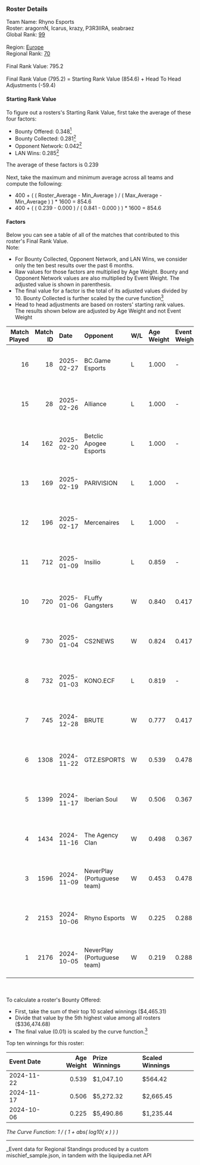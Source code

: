 ### Roster Details<br />
Team Name: Rhyno Esports<br />
Roster: aragornN, Icarus, krazy, P3R3IIRA, seabraez<br />
Global Rank: [99](../../standings_global_2025_03_01.md)<br />
<br />
Region: [Europe]( ../../standings_europe_2025_03_01.md)<br />
Regional Rank: [70]( ../../standings_europe_2025_03_01.md)<br />
<br />
Final Rank Value:  795.2<br />
<br />
Final Rank Value (795.2) = Starting Rank Value (854.6) + Head To Head Adjustments (-59.4)<br />

#### Starting Rank Value<br />
To figure out a rosters's Starting Rank Value, first take the average of these four factors:<br />
- Bounty Offered: 0.348[<sup>1</sup>](#table2)
- Bounty Collected: 0.281[<sup>2</sup>](#table1)
- Opponent Network: 0.042[<sup>2</sup>](#table1)
- LAN Wins: 0.285[<sup>2</sup>](#table1)

The average of these factors is 0.239<br />
<br />
Next, take the maximum and minimum average across all teams and compute the following:<br />
- 400 + ( ( Roster_Average - Min_Average ) / ( Max_Average - Min_Average ) ) * 1600 = 854.6
- 400 + ( ( 0.239 - 0.000 ) / ( 0.841 - 0.000 ) ) * 1600 = 854.6


#### Factors<br />
Below you can see a table of all of the matches that contributed to this roster's Final Rank Value.<br />
Note:<br />

- For Bounty Collected, Opponent Network, and LAN Wins, we consider only the ten best results over the past 6 months.
- Raw values for those factors are multiplied by Age Weight. Bounty and Opponent Network values are also multiplied by Event Weight. The adjusted value is shown in parenthesis.
- The final value for a factor is the total of its adjusted values divided by 10. Bounty Collected is further scaled by the curve function[<sup>3</sup>](#curveFunction)
- Head to head adjustments are based on rosters' starting rank values. The results shown below are adjusted by Age Weight and not Event Weight
<span id="table1"></span><br />


| Match Played | Match ID | Date       | Opponent                    | W/L | Age Weight | Event Weight | Bounty Collected | Opponent Network | LAN Wins  | H2H Adj. | Roster                                      |
| -: | -: | :- | :- | :- | :- | :- | :- | :- | :- | -: | :- |
|           16 |       18 | 2025-02-27 | BC.Game Esports             | L   | 1.000      | -            | -                | -                | -         |    -2.34 | aragornN, Icarus, krazy, P3R3IIRA, seabraez |
|           15 |       28 | 2025-02-26 | Alliance                    | L   | 1.000      | -            | -                | -                | -         |   -12.75 | aragornN, Icarus, krazy, P3R3IIRA, seabraez |
|           14 |      162 | 2025-02-20 | Betclic Apogee Esports      | L   | 1.000      | -            | -                | -                | -         |   -11.27 | aragornN, Icarus, krazy, P3R3IIRA, seabraez |
|           13 |      169 | 2025-02-19 | PARIVISION                  | L   | 1.000      | -            | -                | -                | -         |   -11.41 | aragornN, Icarus, krazy, P3R3IIRA, seabraez |
|           12 |      196 | 2025-02-17 | Mercenaires                 | L   | 1.000      | -            | -                | -                | -         |   -26.94 | aragornN, Icarus, krazy, P3R3IIRA, seabraez |
|           11 |      712 | 2025-01-09 | Insilio                     | L   | 0.859      | -            | -                | -                | -         |   -19.68 | aragornN, Icarus, krazy, P3R3IIRA, seabraez |
|           10 |      720 | 2025-01-06 | FLuffy Gangsters            | W   | 0.840      | 0.417        | 0.005 (0.002)    | 0.419 (0.147)    | 0 (0.000) |     7.69 | aragornN, Icarus, krazy, P3R3IIRA, seabraez |
|            9 |      730 | 2025-01-04 | CS2NEWS                     | W   | 0.824      | 0.417        | 0.000 (0.000)    | 0.047 (0.016)    | 0 (0.000) |     3.50 | aragornN, Icarus, krazy, P3R3IIRA, seabraez |
|            8 |      732 | 2025-01-03 | KONO.ECF                    | L   | 0.819      | -            | -                | -                | -         |   -20.87 | aragornN, Icarus, krazy, P3R3IIRA, seabraez |
|            7 |      745 | 2024-12-28 | BRUTE                       | W   | 0.777      | 0.417        | 0.003 (0.001)    | 0.082 (0.026)    | 0 (0.000) |     5.61 | aragornN, Icarus, krazy, P3R3IIRA, seabraez |
|            6 |     1308 | 2024-11-22 | GTZ.ESPORTS                 | W   | 0.539      | 0.478        | 0.080 (0.021)    | 0.431 (0.111)    | 1 (0.539) |    13.11 | aragornN, Icarus, P3R3IIRA, seabraez, shr   |
|            5 |     1399 | 2024-11-17 | Iberian Soul                | W   | 0.506      | 0.367        | 0.015 (0.003)    | 0.644 (0.119)    | 1 (0.506) |     9.00 | aragornN, Icarus, P3R3IIRA, seabraez, shr   |
|            4 |     1434 | 2024-11-16 | The Agency Clan             | W   | 0.498      | 0.367        | 0.003 (0.001)    | 0.000 (0.000)    | 1 (0.498) |     2.21 | aragornN, Icarus, P3R3IIRA, seabraez, shr   |
|            3 |     1596 | 2024-11-09 | NeverPlay (Portuguese team) | W   | 0.453      | 0.478        | 0.001 (0.000)    | 0.000 (0.000)    | 1 (0.453) |     1.86 | aragornN, Icarus, P3R3IIRA, seabraez, shr   |
|            2 |     2153 | 2024-10-06 | Rhyno Esports               | W   | 0.225      | 0.288        | 0.002 (0.000)    | 0.046 (0.003)    | 1 (0.225) |     1.94 | aragornN, Icarus, P3R3IIRA, SeabraEZ, shr   |
|            1 |     2176 | 2024-10-05 | NeverPlay (Portuguese team) | W   | 0.219      | 0.288        | 0.001 (0.000)    | 0.000 (0.000)    | 1 (0.219) |     0.92 | aragornN, Icarus, P3R3IIRA, SeabraEZ, shr   |

<br />
<span id="table2"></span><br />
To calculate a roster's Bounty Offered:<br />

- First, take the sum of their top 10 scaled winnings ($4,465.31)
- Divide that value by the 5th highest value among all rosters ($336,474.68)
- The final value (0.01) is scaled by the curve function.[<sup>3</sup>](#curveFunction)

Top ten winnings for this roster:<br />

| Event Date | Age Weight | Prize Winnings | Scaled Winnings |
| :- | -: | :- | :- |
| 2024-11-22 |      0.539 | $1,047.10      | $564.42         |
| 2024-11-17 |      0.506 | $5,272.32      | $2,665.45       |
| 2024-10-06 |      0.225 | $5,490.86      | $1,235.44       |


<span id="curveFunction"></span>_The Curve Function: 1 / ( 1 + abs( log10( x ) ) )_<br />

---
_Event data for Regional Standings produced by a custom mischief_sample.json, in tandem with the liquipedia.net API<br />

